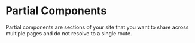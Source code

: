 # Partial Components

Partial components are sections of your site that you want to share across multiple pages and do not resolve to a single route.
